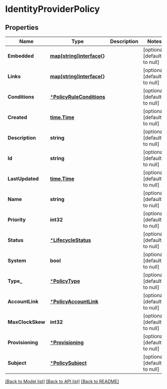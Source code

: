# IdentityProviderPolicy

## Properties
Name | Type | Description | Notes
------------ | ------------- | ------------- | -------------
**Embedded** | [**map[string]interface{}**](interface{}.md) |  | [optional] [default to null]
**Links** | [**map[string]interface{}**](interface{}.md) |  | [optional] [default to null]
**Conditions** | [***PolicyRuleConditions**](PolicyRuleConditions.md) |  | [optional] [default to null]
**Created** | [**time.Time**](time.Time.md) |  | [optional] [default to null]
**Description** | **string** |  | [optional] [default to null]
**Id** | **string** |  | [optional] [default to null]
**LastUpdated** | [**time.Time**](time.Time.md) |  | [optional] [default to null]
**Name** | **string** |  | [optional] [default to null]
**Priority** | **int32** |  | [optional] [default to null]
**Status** | [***LifecycleStatus**](LifecycleStatus.md) |  | [optional] [default to null]
**System** | **bool** |  | [optional] [default to null]
**Type_** | [***PolicyType**](PolicyType.md) |  | [optional] [default to null]
**AccountLink** | [***PolicyAccountLink**](PolicyAccountLink.md) |  | [optional] [default to null]
**MaxClockSkew** | **int32** |  | [optional] [default to null]
**Provisioning** | [***Provisioning**](Provisioning.md) |  | [optional] [default to null]
**Subject** | [***PolicySubject**](PolicySubject.md) |  | [optional] [default to null]

[[Back to Model list]](../README.md#documentation-for-models) [[Back to API list]](../README.md#documentation-for-api-endpoints) [[Back to README]](../README.md)

